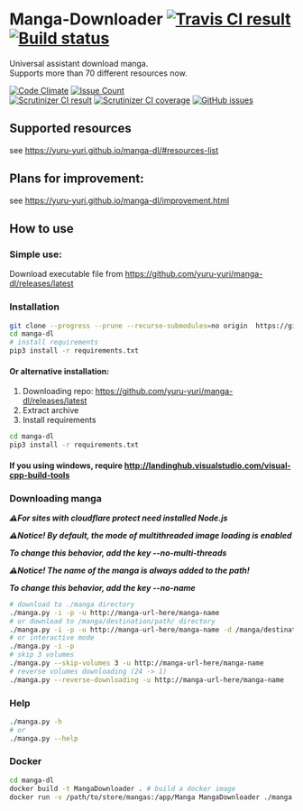# Manga-Downloader [![Travis CI result](https://travis-ci.org/yuru-yuri/manga-dl.svg?branch=stable_0.x)](https://travis-ci.org/yuru-yuri/manga-dl/branches) [![Build status](https://ci.appveyor.com/api/projects/status/dssxq36cflv32gjr?svg=true)](https://ci.appveyor.com/project/1271/manga-downloader)

Universal assistant download manga.<br/>
Supports more than 70 different resources now.<br>

[![Code Climate](https://codeclimate.com/github/yuru-yuri/manga-dl/badges/gpa.svg)](https://codeclimate.com/github/yuru-yuri/manga-dl)
[![Issue Count](https://codeclimate.com/github/yuru-yuri/manga-dl/badges/issue_count.svg)](https://codeclimate.com/github/yuru-yuri/manga-dl)<br/>
[![Scrutinizer CI result](https://scrutinizer-ci.com/g/yuru-yuri/manga-dl/badges/quality-score.png?b=stable_0.x)](https://scrutinizer-ci.com/g/yuru-yuri/manga-dl)
[![Scrutinizer CI coverage](https://scrutinizer-ci.com/g/yuru-yuri/manga-dl/badges/coverage.png?b=stable_0.x)](https://scrutinizer-ci.com/g/yuru-yuri/manga-dl)
[![GitHub issues](https://img.shields.io/github/issues/yuru-yuri/manga-dl.svg)](https://github.com/yuru-yuri/manga-dl/issues)<br/>

## Supported resources

see https://yuru-yuri.github.io/manga-dl/#resources-list


## Plans for improvement:

see https://yuru-yuri.github.io/manga-dl/improvement.html

## How to use

### Simple use:
Download executable file from https://github.com/yuru-yuri/manga-dl/releases/latest

### Installation

```bash
git clone --progress --prune --recurse-submodules=no origin  https://github.com/yuru-yuri/manga-dl.git
cd manga-dl
# install requirements
pip3 install -r requirements.txt
```

#### Or alternative installation:
1) Downloading repo: https://github.com/yuru-yuri/manga-dl/releases/latest
2) Extract archive
3) Install requirements
```bash
cd manga-dl
pip3 install -r requirements.txt
```

#### If you using windows, require http://landinghub.visualstudio.com/visual-cpp-build-tools

### Downloading manga

___:warning:For sites with cloudflare protect need installed Node.js___


___:warning:Notice! By default, the mode of multithreaded image loading is enabled___

___To change this behavior, add the key --no-multi-threads___


___:warning:Notice! The name of the manga is always added to the path!___

___To change this behavior, add the key --no-name___

```bash
# download to ./manga directory
./manga.py -i -p -u http://manga-url-here/manga-name
# or download to /manga/destination/path/ directory
./manga.py -i -p -u http://manga-url-here/manga-name -d /manga/destination/path/
# or interactive mode
./manga.py -i -p
# skip 3 volumes
./manga.py --skip-volumes 3 -u http://manga-url-here/manga-name
# reverse volumes downloading (24 -> 1)
./manga.py --reverse-downloading -u http://manga-url-here/manga-name
```

### Help

```bash
./manga.py -h
# or
./manga.py --help
```

### Docker

```bash
cd manga-dl
docker build -t MangaDownloader . # build a docker image
docker run -v /path/to/store/mangas:/app/Manga MangaDownloader ./manga.py -i -p -u http://manga-url-here/manga-name # run it
```
